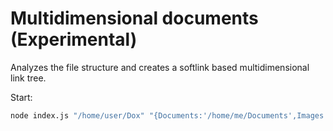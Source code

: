 # Multidimensional documents (Experimental)

Analyzes the file structure and creates a softlink based multidimensional link tree.

Start:
```bash
node index.js "/home/user/Dox" "{Documents:'/home/me/Documents',Images:'/home/me/Pictures',Videos: '/home/me/Videos'}"
```
